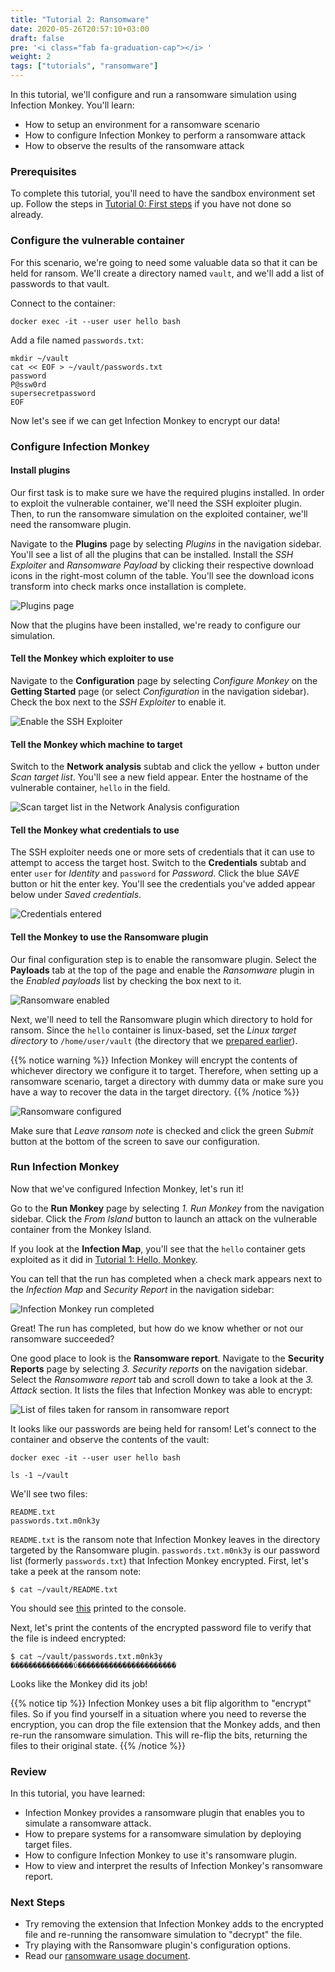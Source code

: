 ```yaml
---
title: "Tutorial 2: Ransomware"
date: 2020-05-26T20:57:10+03:00
draft: false
pre: '<i class="fab fa-graduation-cap"></i> '
weight: 2
tags: ["tutorials", "ransomware"]
---
```


In this tutorial, we'll configure and run a ransomware simulation using
Infection Monkey. You'll learn:
- How to setup an environment for a ransomware scenario
- How to configure Infection Monkey to perform a ransomware attack
- How to observe the results of the ransomware attack

### Prerequisites
To complete this tutorial, you'll need to have the sandbox environment set up.
Follow the steps in [Tutorial 0: First steps](../first-steps) if you have not
done so already.

### Configure the vulnerable container
For this scenario, we're going to need some valuable data so that it can be
held for ransom. We'll create a directory named `vault`, and we'll add a list
of passwords to that vault.

Connect to the container:

```
docker exec -it --user user hello bash
```

Add a file named `passwords.txt`:
```
mkdir ~/vault
cat << EOF > ~/vault/passwords.txt
password
P@ssw0rd
supersecretpassword
EOF
```

Now let's see if we can get Infection Monkey to encrypt our data!

### Configure Infection Monkey

#### Install plugins
Our first task is to make sure we have the required plugins installed. In order
to exploit the vulnerable container, we'll need the SSH exploiter plugin. Then,
to run the ransomware simulation on the exploited container, we'll need the
ransomware plugin.

Navigate to the **Plugins** page by selecting _Plugins_ in the navigation
sidebar. You'll see a list of all the plugins that can be installed. Install
the _SSH Exploiter_ and _Ransomware Payload_ by clicking their respective
download icons in the right-most column of the table. You'll see the download
icons transform into check marks once installation is complete.

![Plugins page](../../images/tutorials/ransomware/010-plugin-installation.gif)

Now that the plugins have been installed, we're ready to configure our
simulation.

#### Tell the Monkey which exploiter to use
Navigate to the **Configuration** page by selecting _Configure Monkey_ on the
**Getting Started** page (or select _Configuration_ in the navigation sidebar).
Check the box next to the _SSH Exploiter_ to enable it.

![Enable the SSH Exploiter](../../images/tutorials/ransomware/020-exploiter-enabled.jpg)

#### Tell the Monkey which machine to target
Switch to the **Network analysis** subtab and click the yellow _+_ button under
_Scan target list_. You'll see a new field appear. Enter the hostname of the
vulnerable container, `hello` in the field.

![Scan target list in the Network Analysis configuration](../../images/tutorials/ransomware/030-scan-target-list.jpg)

#### Tell the Monkey what credentials to use
The SSH exploiter needs one or more sets of credentials that it can use to
attempt to access the target host. Switch to the **Credentials** subtab and
enter `user` for _Identity_ and `password` for _Password_. Click the blue
_SAVE_ button or hit the enter key. You'll see the credentials you've added
appear below under _Saved credentials_.

![Credentials entered](../../images/tutorials/ransomware/040-credentials-input.jpg)

#### Tell the Monkey to use the Ransomware plugin
Our final configuration step is to enable the ransomware plugin. Select the
**Payloads** tab at the top of the page and enable the _Ransomware_ plugin in
the _Enabled payloads_ list by checking the box next to it.

![Ransomware enabled](../../images/tutorials/ransomware/050-ransomware-enabled.jpg)

Next, we'll need to tell the Ransomware plugin which directory to hold for
ransom. Since the `hello` container is linux-based, set the _Linux target
directory_ to `/home/user/vault` (the directory that we [prepared
earlier](#configure-the-vulnerable-container)).

{{% notice warning %}}
Infection Monkey will encrypt the contents of whichever directory we configure
it to target. Therefore, when setting up a ransomware scenario, target a
directory with dummy data or make sure you have a way to recover the data in
the target directory.
{{% /notice %}}


![Ransomware configured](../../images/tutorials/ransomware/060-ransomware-configuration.jpg)

Make sure that _Leave ransom note_ is checked and click the green _Submit_
button at the bottom of the screen to save our configuration.

### Run Infection Monkey
Now that we've configured Infection Monkey, let's run it!

Go to the **Run Monkey** page by selecting _1. Run Monkey_ from the navigation
sidebar. Click the _From Island_ button to launch an attack on the vulnerable
container from the Monkey Island.

If you look at the **Infection Map**, you'll see that the `hello` container
gets exploited as it did in [Tutorial 1: Hello, Monkey](../hello-monkey).

You can tell that the run has completed when a check mark appears next to the
_Infection Map_ and _Security Report_ in the navigation sidebar:

![Infection Monkey run completed](../../images/tutorials/ransomware/070-run-monkey.jpg)


Great! The run has completed, but how do we know whether or not our ransomware
succeeded?

One good place to look is the **Ransomware report**. Navigate to the **Security
Reports** page by selecting _3. Security reports_ on the navigation sidebar.
Select the _Ransomware report_ tab and scroll down to take a look at the _3.
Attack_ section. It lists the files that Infection Monkey was able to encrypt:

![List of files taken for ransom in ransomware report](../../images/tutorials/ransomware/080-ransomware-report.jpg)

It looks like our passwords are being held for ransom! Let's connect to the container and observe the contents of the vault:
```
docker exec -it --user user hello bash

ls -1 ~/vault
```

We'll see two files:
```
README.txt
passwords.txt.m0nk3y
```

`README.txt` is the ransom note that Infection Monkey leaves in the directory targeted by the Ransomware plugin. `passwords.txt.m0nk3y` is our password list (formerly `passwords.txt`) that Infection Monkey encrypted. First, let's take a peek at the ransom note:

```
$ cat ~/vault/README.txt
```

You should see [this](https://raw.githubusercontent.com/guardicore/monkey/develop/monkey/agent_plugins/payloads/ransomware/src/ransomware_readme.txt) printed to the console.

Next, let's print the contents of the encrypted password file to verify that the file is indeed encrypted:

```shell
$ cat ~/vault/passwords.txt.m0nk3y
��������������ύ����������������������
```

Looks like the Monkey did its job!

{{% notice tip %}}
Infection Monkey uses a bit flip algorithm to "encrypt" files. So if you find yourself in a situation where you need to reverse the encryption, you can drop the file extension that the Monkey adds, and then re-run the ransomware simulation. This will re-flip the bits, returning the files to their original state.
{{% /notice %}}

### Review
In this tutorial, you have learned:
- Infection Monkey provides a ransomware plugin that enables you to simulate a ransomware attack.
- How to prepare systems for a ransomware simulation by deploying target files.
- How to configure Infection Monkey to use it's ransomware plugin.
- How to view and interpret the results of Infection Monkey's ransomware report.

### Next Steps
- Try removing the extension that Infection Monkey adds to the encrypted file
  and re-running the ransomware simulation to "decrypt" the file.
- Try playing with the Ransomware plugin's configuration options.
- Read our [ransomware usage document](../../usage/ransomware-simulation).
